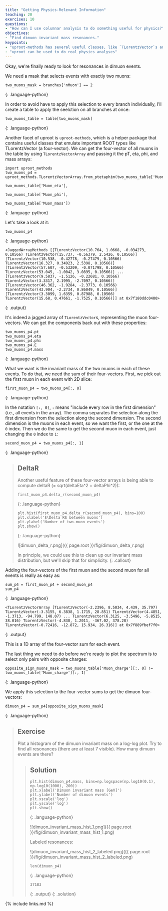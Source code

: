 ```yaml
---
title: "Getting Physics-Relevant Information"
teaching: 20
exercises: 10
questions:
- "How can I use columnar analysis to do something useful for physics?"
objectives:
- "Find dimuon invariant mass resonances."
keypoints:
- "uproot-methods has several useful classes, like `TLorentzVector`s and jagged arrays of them."
- "uproot can be used to do real physics analyses"
---
```


Okay, we're finally ready to look for resonances in dimuon events.

We need a mask that selects events with exactly two muons:

~~~
two_muons_mask = branches['nMuon'] == 2
~~~
{: .language-python}

In order to avoid have to apply this selection to every branch individually,
I'll create a table to apply the seelction on all branches at once:

~~~
two_muons_table = table[two_muons_mask]
~~~
{: .language-python}

Another facet of uproot is `uproot-methods`, which is a helper package that contains useful classes that emulate important ROOT types like TLorentzVector (a four-vector).
We can get the four-vector of all muons in the table by using `TLorentzVectorArray` and passing it the pT, eta, phi, and mass arrays:

~~~
import uproot_methods
two_muons_p4 = uproot_methods.TLorentzVectorArray.from_ptetaphim(two_muons_table['Muon_pt'],
                                                                 two_muons_table['Muon_eta'],
                                                                 two_muons_table['Muon_phi'],
                                                                 two_muons_table['Muon_mass'])
~~~
{: .language-python}

Let's take a look at it:

~~~
two_muons_p4
~~~
{: .language-python}
~~~
<JaggedArrayMethods [[TLorentzVector(10.764, 1.0668, -0.034273, 0.10566) TLorentzVector(15.737, -0.56379, 2.5426, 0.10566)] [TLorentzVector(10.538, -0.42778, -0.27479, 0.10566) TLorentzVector(16.327, 0.34923, 2.5398, 0.10566)] [TLorentzVector(57.607, -0.53209, -0.071798, 0.10566) TLorentzVector(53.045, -1.0042, 3.0895, 0.10566)] ... [TLorentzVector(9.5837, -1.5126, -0.22681, 0.10566) TLorentzVector(3.3317, 2.1995, -2.7097, 0.10566)] [TLorentzVector(46.362, -1.9284, -2.3773, 0.10566) TLorentzVector(43.904, -2.2734, 0.86049, 0.10566)] [TLorentzVector(3.3099, 1.6359, 0.87988, 0.10566) TLorentzVector(15.68, 0.47661, -1.7525, 0.10566)]] at 0x7f180ddc0400>
~~~
{: .output}

It's indeed a jagged array of `TLorentzVector`s, representing the muon four-vectors.
We can get the components back out with these properties:

~~~
two_muons_p4.pt
two_muons_p4.eta
two_muons_p4.phi
two_muons_p4.E
two_muons_p4.mass
~~~
{: .language-python}

What we want is the invariant mass of the two muons in each of these events.
To do that, we need the sum of their four-vectors.
First, we pick out the first muon in each event with 2D slice:

~~~
first_muon_p4 = two_muons_p4[:, 0]
~~~
{: .language-python}

In the notation `[:, 0]`, `:` means "include every row in the first dimension" (i.e., all events in the array).
The comma separates the selection along the first dimension from the selection along the second dimension.
The second dimension is the muons in each event, so we want the first, or the one at the `0` index.
Then we do the same to get the second muon in each event, just changing the `0` index to `1`:

~~~
second_muon_p4 = two_muons_p4[:, 1]
~~~
{: .language-python}

> ## DeltaR
>
> Another useful feature of these four-vector arrays is being able to compute deltaR (= sqrt(deltaEta^2 + deltaPhi^2)):
>
> ~~~
> first_muon_p4.delta_r(second_muon_p4)
> ~~~
> {: .language-python}
>
> ~~~
> plt.hist(first_muon_p4.delta_r(second_muon_p4), bins=100)
> plt.xlabel('$\Delta R$ between muons')
> plt.ylabel('Number of two-muon events')
> plt.show()
> ~~~
> {: .language-python}
>
> ![dimuon_delta_r.png]({{ page.root }}/fig/dimuon_delta_r.png)
>
> In principle, we could use this to clean up our invariant mass distribution, but we'll skip that for simplicity.
{: .callout}

Adding the four-vectors of the first muon and the second muon for all events is really as easy as:

~~~
sum_p4 = first_muon_p4 + second_muon_p4
sum_p4
~~~
{: .language-python}
~~~
<TLorentzVectorArray [TLorentzVector(-2.2396, 8.5034, 4.439, 35.797) TLorentzVector(-3.3155, 6.3838, 1.1715, 28.851) TLorentzVector(4.4851, -1.3713, -94.799, 148.07) ... TLorentzVector(6.3125, -3.5496, -5.8515, 38.016) TLorentzVector(-4.838, 1.2011, -367.02, 378.28) TLorentzVector(-0.72416, -12.872, 15.934, 26.316)] at 0x7f889fbef7f0>
~~~
{: .output}

This is a 1D array of the four-vector sum for each event.

The last thing we need to do before we're ready to plot the spectrum is to select only pairs with opposite charges:

~~~
opposite_sign_muons_mask = two_muons_table['Muon_charge'][:, 0] != two_muons_table['Muon_charge'][:, 1]
~~~
{: .language-python}

We apply this selection to the four-vector sums to get the dimuon four-vectors:
~~~
dimuon_p4 = sum_p4[opposite_sign_muons_mask]
~~~
{: .language-python}

> ## Exercise
>
> Plot a histogram of the dimuon invariant mass on a log-log plot.
> Try to find all resonances (there are at least 7 visible).
> How many dimuon events are there?
>
> > ## Solution
> >
> > ~~~
> > plt.hist(dimuon_p4.mass, bins=np.logspace(np.log10(0.1), np.log10(1000), 200))
> > plt.xlabel('Dimuon invariant mass [GeV]')
> > plt.ylabel('Number of dimuon events')
> > plt.xscale('log')
> > plt.yscale('log')
> > plt.show()
> > ~~~
> > {: .language-python}
> >
> > ![dimuon_invariant_mass_hist_1.png]({{ page.root }}/fig/dimuon_invariant_mass_hist_1.png)
> >
> > Labeled resonances:
> >
> > ![dimuon_invariant_mass_hist_2_labeled.png]({{ page.root }}/fig/dimuon_invariant_mass_hist_2_labeled.png)
> >
> > ~~~
> > len(dimuon_p4)
> > ~~~
> > {: .language-python}
> > ~~~
> > 37183
> > ~~~
> > {: .output}
{: .solution}

{% include links.md %}
